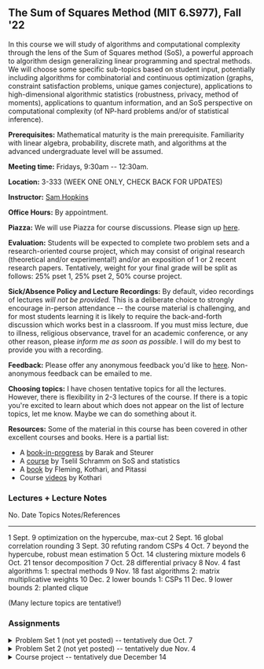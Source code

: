 ## The Sum of Squares Method (MIT 6.S977), Fall '22

In this course we will study of algorithms and computational complexity through the lens of the Sum of Squares method (SoS), a powerful approach to algorithm design generalizing linear programming and spectral methods. We will choose some specific sub-topics based on student input, potentially including algorithms for combinatorial and continuous optimization (graphs, constraint satisfaction problems, unique games conjecture), applications to high-dimensional algorithmic statistics (robustness, privacy, method of moments), applications to quantum information, and an SoS perspective on computational complexity (of NP-hard problems and/or of statistical inference).

**Prerequisites:** Mathematical maturity is the main prerequisite. Familiarity with linear algebra, probability, discrete math, and algorithms at the advanced undergraduate level will be assumed.

**Meeting time:** Fridays, 9:30am -- 12:30am.

**Location:** 3-333 (WEEK ONE ONLY, CHECK BACK FOR UPDATES)

**Instructor:** [Sam Hopkins](../index.html)

**Office Hours:** By appointment.

**Piazza:** We will use Piazza for course discussions. Please sign up [here](https://piazza.com/mit/fall2022/6s977/home).

**Evaluation:** Students will be expected to complete two problem sets and a research-oriented course project, which may consist of original research (theoretical and/or experimental!) and/or an exposition of 1 or 2 recent research papers. Tentatively, weight for your final grade will be split as follows: 25% pset 1, 25% pset 2, 50% course project.

**Sick/Absence Policy and Lecture Recordings:** By default, video recordings of lectures *will not be provided.* This is a deliberate choice to strongly encourage in-person attendance -- the course material is challenging, and for most students learning it is likely to require the back-and-forth discussion which works best in a classroom. If you must miss lecture, due to illness, religious observance, travel for an academic conference, or any other reason, please *inform me as soon as possible*. I will do my best to provide you with a recording.

**Feedback:** Please offer any anonymous feedback you'd like to [here](https://docs.google.com/forms/d/e/1FAIpQLSc6Ti6xH5qqSfRKri9PuaQzLQ8DrNeQEGRBOU-K10zu54fcKA/viewform?usp=pp_url). Non-anonymous feedback can be emailed to me.

**Choosing topics:** I have chosen tentative topics for all the lectures. However, there is flexibility in 2-3 lectures of the course. If there is a topic you're excited to learn about which does not appear on the list of lecture topics, let me know. Maybe we can do something about it.

**Resources:** Some of the material in this course has been covered in other excellent courses and books. Here is a partial list:

- A [book-in-progress](https://www.sumofsquares.org/public/index.html) by Barak and Steurer
- A [course](https://tselilschramm.org/sos-paradigm/sos-paradigm.html) by Tselil Schramm on SoS and statistics 
- A [book](https://eccc.weizmann.ac.il/report/2019/106/) by Fleming, Kothari, and Pitassi
- Course [videos](https://www.youtube.com/playlist?list=PL3NB_Sd9CrX-6CeApf12demgpe2PO4k8c) by Kothari


### Lectures + Lecture Notes

No.              Date       Topics                                                            Notes/References
-----------      ----       ------                                                            ----------------
1                Sept. 9    optimization on the hypercube, max-cut
2                Sept. 16   global correlation rounding
3                Sept. 30   refuting random CSPs
4                Oct. 7     beyond the hypercube, robust mean estimation
5                Oct. 14    clustering mixture models
6                Oct. 21    tensor decomposition
7                Oct. 28    differential privacy
8                Nov. 4     fast algorithms 1: spectral methods
9                Nov. 18    fast algorithms 2: matrix multiplicative weights
10               Dec. 2     lower bounds 1: CSPs
11               Dec. 9     lower bounds 2: planted clique


(Many lecture topics are tentative!)


### Assignments

<details>
<summary>Problem Set 1 (not yet posted) -- tentatively due Oct. 7</summary>

Please turn in solutions typeset using LaTeX.

\newcommand{\pE}{\tilde{\mathbb E}}

1. *foo* 

2. *bar*

</details>

<details>
<summary>Problem Set 2 (not yet posted) -- tentatively due Nov. 4</summary>
*baz*
</details>


<details>
<summary>Course project -- tentatively due December 14</summary>
The course project is an opportunity for you to dive deeper into the SoS research literature, make connections to your own research, and more! There is a great deal of flexibility in choosing your project. However, I need to approve all the project topics before you embark on them! I expect you to schedule a discussion of your project with me **before Thanksgiving.** You may (but are not required to!) work with a partner on your project.

#### Possible approaches to the project:

- Formulate a research question related to the course (and possibly also related to your main area of research) and investigate it.
- Read one or more papers from the SoS literature and write an exposition of them at a level understandable by the students of 6.S977. Optionally, extend one or more of the result in these papers.
- Implement one or more algorithms from the SoS literature and study their performance empirically.
- Combinations of any of the above.

None of these options are preferred above others -- in particular, original research is *not* a requirement for a successful project. (That said, it does of course carry many potential rewards --  it is not uncommon for MIT course projects to end up as published papers!)

#### Deliverables:

You should produce a written report on your project activities. For expository projects, this report is your exposition. For research projects, this document should discuss the research problem you decided to investigate, why it merits your attention, how it relates to the subject of the course, and your findings.

Reports may vary in length, but when grading, I promise to read the first 10 pages of your report (typeset in a reasonable font with reasonable margins). I will read further material at my discretion.
</details>
